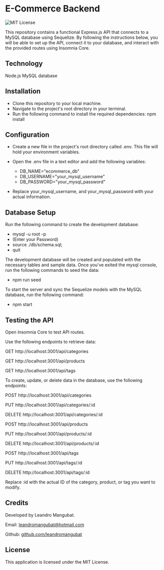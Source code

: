 # E-Commerce Backend

![MIT License](https://img.shields.io/badge/license-MIT-blue.svg)

This repository contains a functional Express.js API that connects to a MySQL database using Sequelize. By following the instructions below, you will be able to set up the API, connect it to your database, and interact with the provided routes using Insomnia Core.

## Technology
Node.js
MySQL database

## Installation
- Clone this repository to your local machine.
- Navigate to the project's root directory in your terminal.
- Run the following command to install the required dependencies:
  npm install

## Configuration
- Create a new file in the project's root directory called .env. This file will hold   your environment variables.

- Open the .env file in a text editor and add the following variables:

  - DB_NAME="ecommerce_db"
  - DB_USERNAME="your_mysql_username"
  - DB_PASSWORD="your_mysql_password"

- Replace your_mysql_username, and your_mysql_password with your actual information.

## Database Setup
Run the following command to create the development database:

- mysql -u root -p
- (Enter your Password)
- source ./db/schema.sql;
- quit

The development database will be created and populated with the necessary tables and sample data. Once you've exited the mysql console, run the following commands to seed the data:
- npm run seed

To start the server and sync the Sequelize models with the MySQL database, run the following command:
- npm start

## Testing the API
Open Insomnia Core to test API routes.

Use the following endpoints to retrieve data:

GET http://localhost:3001/api/categories

GET http://localhost:3001/api/products

GET http://localhost:3001/api/tags

To create, update, or delete data in the database, use the following endpoints:

POST http://localhost:3001/api/categories

PUT http://localhost:3001/api/categories/:id

DELETE http://localhost:3001/api/categories/:id

POST http://localhost:3001/api/products

PUT http://localhost:3001/api/products/:id

DELETE http://localhost:3001/api/products/:id

POST http://localhost:3001/api/tags

PUT http://localhost:3001/api/tags/:id

DELETE http://localhost:3001/api/tags/:id

Replace :id with the actual ID of the category, product, or tag you want to modify.

## Credits
Developed by Leandro Mangubat.

Email: leandromangubat@hotmail.com 

Github: [github.com/leandromangubat](https://github.com/leandromangubat)

## License
This application is licensed under the MIT License.